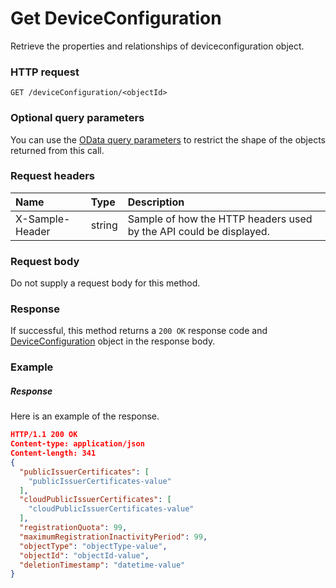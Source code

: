 # Get DeviceConfiguration

Retrieve the properties and relationships of deviceconfiguration object.
### HTTP request
```http
GET /deviceConfiguration/<objectId>
```
### Optional query parameters
You can use the [OData query parameters](odata-optional-query-parameters.md) to restrict the shape of the objects returned from this call.
### Request headers
| Name       | Type | Description|
|:-----------|:------|:----------|
| X-Sample-Header  | string  | Sample of how the HTTP headers used by the API could be displayed.|

### Request body
Do not supply a request body for this method.
### Response
If successful, this method returns a `200 OK` response code and [DeviceConfiguration](../resources/deviceconfiguration.md) object in the response body.
### Example
##### Response
Here is an example of the response.
```json
HTTP/1.1 200 OK
Content-type: application/json
Content-length: 341
{
  "publicIssuerCertificates": [
    "publicIssuerCertificates-value"
  ],
  "cloudPublicIssuerCertificates": [
    "cloudPublicIssuerCertificates-value"
  ],
  "registrationQuota": 99,
  "maximumRegistrationInactivityPeriod": 99,
  "objectType": "objectType-value",
  "objectId": "objectId-value",
  "deletionTimestamp": "datetime-value"
}
```

<!-- uuid: 95459fbb-c021-4848-8368-479d840553a2
2015-10-12 23:19:38 UTC -->